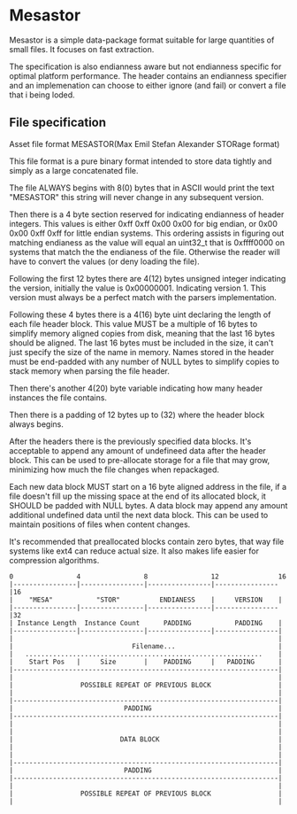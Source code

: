 # Mesastor
Mesastor is a simple data-package format suitable for large quantities of small files. It focuses on fast extraction.

The specification is also endianness aware but not endianness specific for optimal platform performance. The header contains
an endianness specifier and an implemenation can choose to either ignore (and fail) or convert a file that i being loded.

## File specification
Asset file format MESASTOR(Max Emil Stefan Alexander STORage format)

This file format is a pure binary format intended to store data
tightly and simply as a large concatenated file.

The file ALWAYS begins with 8(0) bytes that in ASCII would print the
text "MESASTOR" this string will never change  in any subsequent
version.

Then there is a 4 byte section reserved for indicating endianness of
header integers.  This values is either 0xff 0xff 0x00 0x00 for big
endian, or 0x00 0x00 0xff 0xff for little endian systems. This
ordering assists in figuring out matching endianess as the value will
equal an uint32_t that is 0xffff0000 on systems that match the the
endianess of the file. Otherwise the reader will have to convert the
values (or deny loading the file).

Following the first 12 bytes there are 4(12) bytes unsigned integer
indicating the version, initially the value is 0x00000001. Indicating
version 1. This version must always be a perfect match with the
parsers implementation.

Following these 4 bytes there is a 4(16) byte uint declaring the
length of each file header block. This value MUST be a multiple of 16
bytes to simplify memory aligned copies from disk, meaning that the
last 16 bytes should be aligned.  The last 16 bytes must be included
in the size, it can't just specify the size of the name in memory.
Names stored in the header must be end-padded with any number of NULL
bytes to simplify copies to stack memory when parsing the file header.

Then there's another 4(20) byte variable indicating how many header
instances the file contains.

Then there is a padding of 12 bytes up to (32) where the header block
always begins.

After the headers there is the previously specified data blocks. It's
acceptable to append any amount of undefineed data after the header block.
This can be used to pre-allocate storage for a file that may grow, minimizing
how much the file changes when repackaged.

Each new data block MUST start on a 16 byte aligned address in the
file, if a file doesn't fill up the missing space at the end of its
allocated block, it SHOULD be padded with NULL bytes. A data block may append
any amount additional undefined data until the next data block. This can be used
to maintain positions of files when content changes.

It's recommended that preallocated blocks contain zero bytes, that way file systems like ext4 
can reduce actual size. It also makes life easier for compression algorithms.


    0                4                8                12               16
    |----------------|----------------|----------------|----------------|16
    |    "MESA"           "STOR"          ENDIANESS    |     VERSION    |
    |----------------|----------------|----------------|----------------|32
    | Instance Length  Instance Count      PADDING           PADDING    |
    |----------------|----------------|----------------|----------------|
    |                                                                   |
    |                              Filename...                          |
    |   ............................................................    |
    |    Start Pos   |     Size       |    PADDING     |   PADDING      |
    |-------------------------------------------------------------------|
    |                                                                   |
    |                 POSSIBLE REPEAT OF PREVIOUS BLOCK                 |
    |                                                                   |
    |-------------------------------------------------------------------| 
    |                            PADDING                                |
    |-------------------------------------------------------------------|
    |                                                                   |
    |                                                                   |
    |                           DATA BLOCK                              |
    |                                                                   |
    |                                                                   |
    |-------------------------------------------------------------------|
    |                            PADDING                                |
    |-------------------------------------------------------------------|
    |                                                                   |
    |                 POSSIBLE REPEAT OF PREVIOUS BLOCK                 |
    |                                                                   |

